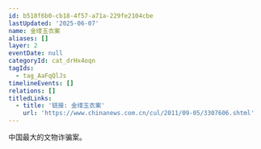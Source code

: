 ```yaml
---
id: b518f6b0-cb18-4f57-a71a-229fe2104cbe
lastUpdated: '2025-06-07'
name: 金缕玉衣案
aliases: []
layer: 2
eventDate: null
categoryId: cat_drHx4oqn
tagIds:
  - tag_AaFqQlJs
timelineEvents: []
relations: []
titledLinks:
  - title: '链接: 金缕玉衣案'
    url: 'https://www.chinanews.com.cn/cul/2011/09-05/3307606.shtml'
---
```

中国最大的文物诈骗案。
